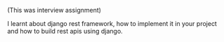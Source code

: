 (This was interview assignment)

I learnt about django rest framework, how to implement it in your project and how to build rest apis using django.

